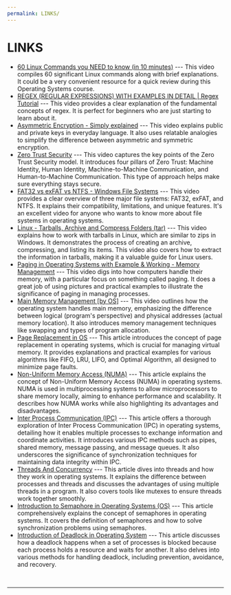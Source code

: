 ```yaml
---
permalink: LINKS/
---
```


# LINKS

* [60 Linux Commands you NEED to know (in 10 minutes)](https://www.youtube.com/watch?v=gd7BXuUQ91w&ab_channel=NetworkChuck) --- 
This video compiles 60 significant Linux commands along with brief explanations. It could be a very convenient resource for a quick review during this Operating Systems course.
* [REGEX (REGULAR EXPRESSIONS) WITH EXAMPLES IN DETAIL | Regex Tutorial](https://www.youtube.com/watch?v=9RksQ5YT7FM&ab_channel=CrackConcepts) --- 
This video provides a clear explanation of the fundamental concepts of regex. It is perfect for beginners who are just starting to learn about it.
* [Asymmetric Encryption - Simply explained](https://www.youtube.com/watch?v=AQDCe585Lnc) ---
This video explains public and private keys in everyday language. It also uses relatable analogies to simplify the difference between asymmetric and symmetric encryption.
* [Zero Trust Security](https://www.youtube.com/watch?v=FCWl-1Q-GIQ) ---
This video captures the key points of the Zero Trust Security model. It introduces four pillars of Zero Trust: Machine Identity, Human Identity, Machine-to-Machine Communication, and Human-to-Machine Communication. This type of approach helps make sure everything stays secure.
* [FAT32 vs exFAT vs NTFS - Windows File Systems](https://www.youtube.com/watch?v=bYjQakUxeVY&ab_channel=PowerCertAnimatedVideos) ---
This video provides a clear overview of three major file systems: FAT32, exFAT, and NTFS. It explains their compatibility, limitations, and unique features. It's an excellent video for anyone who wants to know more about file systems in operating systems.
* [Linux - Tarballs, Archive and Compress Folders (tar)](https://www.youtube.com/watch?v=l0yqs8t6ywo&ab_channel=ElitheComputerGuy) --- 
This video explains how to work with tarballs in Linux, which are similar to zips in Windows. It demonstrates the process of creating an archive, compressing, and listing its items. This video also covers how to extract the information in tarballs, making it a valuable guide for Linux users.
* [Paging in Operating Systems with Example & Working - Memory Management](https://www.youtube.com/watch?v=pJ6qrCB8pDw&ab_channel=SimpleSnippets) --- 
This video digs into how computers handle their memory, with a particular focus on something called paging. It does a great job of using pictures and practical examples to illustrate the significance of paging in managing processes.
* [Main Memory Management [by OS]](https://www.youtube.com/watch?v=Ag4p5yCqte8&ab_channel=SolvingSkills) --- 
This video outlines how the operating system handles main memory, emphasizing the difference between logical (program's perspective) and physical addresses (actual memory location). It also introduces memory management techniques like swapping and types of program allocation.
* [Page Replacement in OS](https://www.scaler.com/topics/operating-system/page-replacement-algorithm/) ---
This article introduces the concept of page replacement in operating systems, which is crucial for managing virtual memory. It provides explanations and practical examples for various algorithms like FIFO, LRU, LIFO, and Optimal Algorithm, all designed to minimize page faults.
* [Non-Uniform Memory Access (NUMA)](https://www.techtarget.com/whatis/definition/NUMA-non-uniform-memory-access) ---
This article explains the concept of Non-Uniform Memory Access (NUMA) in operating systems. NUMA is used in multiprocessing systems to allow microprocessors to share memory locally, aiming to enhance performance and scalability. It describes how NUMA works while also highlighting its advantages and disadvantages.
* [Inter Process Communication (IPC)](https://www.scaler.com/topics/operating-system/inter-process-communication-in-os/) ---
This article offers a thorough exploration of Inter Process Communication (IPC) in operating systems, detailing how it enables multiple processes to exchange information and coordinate activities. It introduces various IPC methods such as pipes, shared memory, message passing, and message queues. It also underscores the significance of synchronization techniques for maintaining data integrity within IPC.
* [Threads And Concurrency](https://www.omscs-notes.com/operating-systems/threads-and-concurrency/) ---
This article dives into threads and how they work in operating systems. It explains the difference between processes and threads and discusses the advantages of using multiple threads in a program. It also covers tools like mutexes to ensure threads work together smoothly.
* [Introduction to Semaphore in Operating Systems (OS)](https://www.javatpoint.com/os-semaphore-introduction) ---
This article comprehensively explains the concept of semaphores in operating systems. It covers the definition of semaphores and how to solve synchronization problems using semaphores.
* [Introduction of Deadlock in Operating System](https://www.geeksforgeeks.org/introduction-of-deadlock-in-operating-system/) ---
This article discusses how a deadlock happens when a set of processes is blocked because each process holds a resource and waits for another. It also delves into various methods for handling deadlock, including prevention, avoidance, and recovery.
<br>
<hr>
